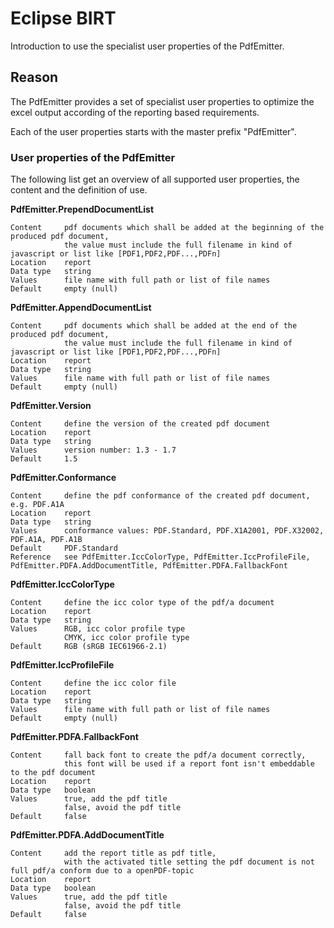 # Eclipse BIRT 
Introduction to use the specialist user properties of the PdfEmitter.

## Reason
The PdfEmitter provides a set of specialist user properties to optimize the excel output according of the reporting based requirements.

Each of the user properties starts with the master prefix "PdfEmitter".


### User properties of the PdfEmitter

The following list get an overview of all supported user properties, the content and the definition of use.

**PdfEmitter.PrependDocumentList**

	Content    	pdf documents which shall be added at the beginning of the produced pdf document,
              	the value must include the full filename in kind of javascript or list like [PDF1,PDF2,PDF...,PDFn]
	Location   	report
	Data type  	string
	Values     	file name with full path or list of file names
	Default    	empty (null)

**PdfEmitter.AppendDocumentList**

	Content    	pdf documents which shall be added at the end of the produced pdf document,
              	the value must include the full filename in kind of javascript or list like [PDF1,PDF2,PDF...,PDFn]
	Location   	report
	Data type  	string
	Values     	file name with full path or list of file names
	Default    	empty (null)

**PdfEmitter.Version**

	Content    	define the version of the created pdf document
	Location   	report
	Data type  	string
	Values     	version number: 1.3 - 1.7
	Default    	1.5

**PdfEmitter.Conformance**

	Content    	define the pdf conformance of the created pdf document, e.g. PDF.A1A
	Location   	report
	Data type  	string
	Values     	conformance values: PDF.Standard, PDF.X1A2001, PDF.X32002, PDF.A1A, PDF.A1B
	Default    	PDF.Standard
	Reference  	see PdfEmitter.IccColorType, PdfEmitter.IccProfileFile, PdfEmitter.PDFA.AddDocumentTitle, PdfEmitter.PDFA.FallbackFont

**PdfEmitter.IccColorType**

	Content    	define the icc color type of the pdf/a document
	Location   	report
	Data type  	string
	Values     	RGB, icc color profile type
             	CMYK, icc color profile type
	Default    	RGB (sRGB IEC61966-2.1)

**PdfEmitter.IccProfileFile**

	Content    	define the icc color file
	Location   	report
	Data type  	string
	Values     	file name with full path or list of file names
	Default    	empty (null)

**PdfEmitter.PDFA.FallbackFont**

	Content    	fall back font to create the pdf/a document correctly,
             	this font will be used if a report font isn't embeddable to the pdf document
	Location   	report
	Data type  	boolean
	Values     	true, add the pdf title
	          	false, avoid the pdf title
	Default    	false

**PdfEmitter.PDFA.AddDocumentTitle**

	Content    	add the report title as pdf title,
             	with the activated title setting the pdf document is not full pdf/a conform due to a openPDF-topic
	Location   	report
	Data type  	boolean
	Values     	true, add the pdf title
	          	false, avoid the pdf title
	Default    	false
